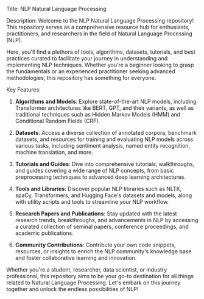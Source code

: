 Title: NLP Natural Language Processing

Description:
Welcome to the NLP Natural Language Processing repository! This repository serves as a comprehensive resource hub for enthusiasts, practitioners, and researchers in the field of Natural Language Processing (NLP). 

Here, you'll find a plethora of tools, algorithms, datasets, tutorials, and best practices curated to facilitate your journey in understanding and implementing NLP techniques. Whether you're a beginner looking to grasp the fundamentals or an experienced practitioner seeking advanced methodologies, this repository has something for everyone.

Key Features:
1. **Algorithms and Models**: Explore state-of-the-art NLP models, including Transformer architectures like BERT, GPT, and their variants, as well as traditional techniques such as Hidden Markov Models (HMM) and Conditional Random Fields (CRF).

2. **Datasets**: Access a diverse collection of annotated corpora, benchmark datasets, and resources for training and evaluating NLP models across various tasks, including sentiment analysis, named entity recognition, machine translation, and more.

3. **Tutorials and Guides**: Dive into comprehensive tutorials, walkthroughs, and guides covering a wide range of NLP concepts, from basic preprocessing techniques to advanced deep learning architectures.

4. **Tools and Libraries**: Discover popular NLP libraries such as NLTK, spaCy, Transformers, and Hugging Face's datasets and models, along with utility scripts and tools to streamline your NLP workflow.

5. **Research Papers and Publications**: Stay updated with the latest research trends, breakthroughs, and advancements in NLP by accessing a curated collection of seminal papers, conference proceedings, and academic publications.

6. **Community Contributions**: Contribute your own code snippets, resources, or insights to enrich the NLP community's knowledge base and foster collaborative learning and innovation.

Whether you're a student, researcher, data scientist, or industry professional, this repository aims to be your go-to destination for all things related to Natural Language Processing. Let's embark on this journey together and unlock the endless possibilities of NLP!
